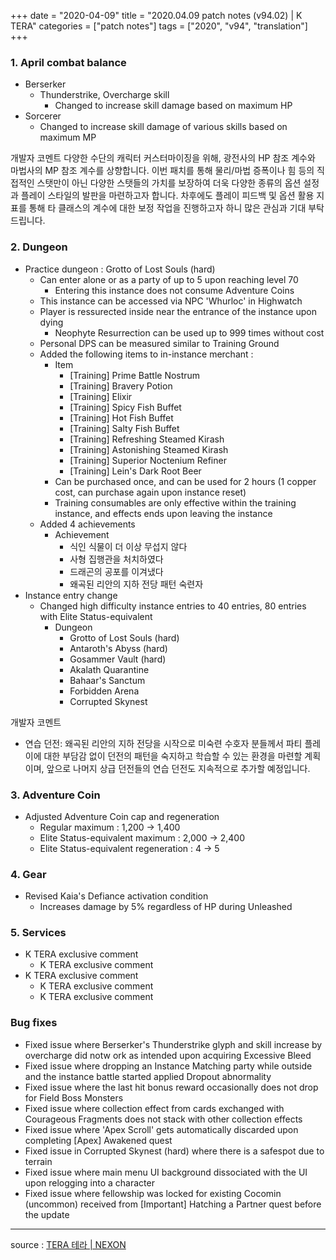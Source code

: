 +++
date = "2020-04-09"
title = "2020.04.09 patch notes (v94.02) | K TERA"
categories = ["patch notes"]
tags = ["2020", "v94", "translation"]
+++

### 1. April combat balance
- Berserker
  - Thunderstrike, Overcharge skill
    - Changed to increase skill damage based on maximum HP
- Sorcerer
  - Changed to increase skill damage of various skills based on maximum MP

개발자 코멘트
다양한 수단의 캐릭터 커스터마이징을 위해, 광전사의 HP 참조 계수와 마법사의 MP 참조 계수를 상향합니다. 이번 패치를 통해 물리/마법 증폭이나 힘 등의 직접적인 스탯만이 아닌 다양한 스탯들의 가치를 보장하여 더욱 다양한 종류의 옵션 설정과 플레이 스타일의 발판을 마련하고자 합니다. 차후에도 플레이 피드백 및 옵션 활용 지표를 통해 타 클래스의 계수에 대한 보정 작업을 진행하고자 하니 많은 관심과 기대 부탁드립니다.

### 2. Dungeon
- Practice dungeon : Grotto of Lost Souls (hard)
  - Can enter alone or as a party of up to 5 upon reaching level 70
    - Entering this instance does not consume Adventure Coins
  - This instance can be accessed via NPC 'Whurloc' in Highwatch
  - Player is ressurected inside near the entrance of the instance upon dying
    - Neophyte Resurrection can be used up to 999 times without cost
  - Personal DPS can be measured similar to Training Ground
  - Added the following items to in-instance merchant :
    - Item
      - [Training] Prime Battle Nostrum
      - [Training] Bravery Potion
      - [Training] Elixir
      - [Training] Spicy Fish Buffet
      - [Training] Hot Fish Buffet
      - [Training] Salty Fish Buffet
      - [Training] Refreshing Steamed Kirash
      - [Training] Astonishing Steamed Kirash
      - [Training] Superior Noctenium Refiner
      - [Training] Lein's Dark Root Beer
    - Can be purchased once, and can be used for 2 hours (1 copper cost, can purchase again upon instance reset)
    - Training consumables are only effective within the training instance, and effects ends upon leaving the instance
  - Added 4 achievements
    - Achievement
      - 식인 식물이 더 이상 무섭지 않다
      - 사형 집행관을 처치하였다
      - 드래곤의 공포를 이겨냈다
      - 왜곡된 리안의 지하 전당 패턴 숙련자
- Instance entry change
  - Changed high difficulty instance entries to 40 entries, 80 entries with Elite Status-equivalent
    - Dungeon
      - Grotto of Lost Souls (hard)
      - Antaroth's Abyss (hard)
      - Gosammer Vault (hard)
      - Akalath Quarantine
      - Bahaar's Sanctum
      - Forbidden Arena
      - Corrupted Skynest

개발자 코멘트
- 연습 던전: 왜곡된 리안의 지하 전당을 시작으로 미숙련 수호자 분들께서 파티 플레이에 대한 부담감 없이 던전의 패턴을 숙지하고 학습할 수 있는 환경을 마련할 계획이며, 앞으로 나머지 상급 던전들의 연습 던전도 지속적으로 추가할 예정입니다.

### 3. Adventure Coin
- Adjusted Adventure Coin cap and regeneration
  - Regular maximum : 1,200 -> 1,400
  - Elite Status-equivalent maximum : 2,000 -> 2,400
  - Elite Status-equivalent regeneration : 4 -> 5

### 4. Gear
- Revised Kaia's Defiance activation condition
  - Increases damage by 5% regardless of HP during Unleashed

### 5. Services
- K TERA exclusive comment
  - K TERA exclusive comment
- K TERA exclusive comment
  - K TERA exclusive comment
  - K TERA exclusive comment

### Bug fixes
- Fixed issue where Berserker's Thunderstrike glyph and skill increase by overcharge did notw ork as intended upon acquiring Excessive Bleed
- Fixed issue where dropping an Instance Matching party while outside and the instance battle started applied Dropout abnormality
- Fixed issue where the last hit bonus reward occasionally does not drop for Field Boss Monsters
- Fixed issue where collection effect from cards exchanged with Courageous Fragments does not stack with other collection effects
- Fixed issue where 'Apex Scroll' gets automatically discarded upon completing [Apex] Awakened quest
- Fixed issue in Corrupted Skynest (hard) where there is a safespot due to terrain
- Fixed issue where main menu UI background dissociated with the UI upon relogging into a character
- Fixed issue where fellowship was locked for existing Cocomin (uncommon) received from [Important] Hatching a Partner quest before the update

----

source : [TERA 테라 | NEXON](http://tera.nexon.com/news/update/view.aspx?n4articlesn=434)
